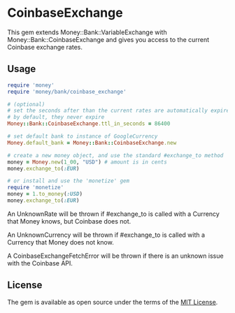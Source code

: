 # CoinbaseExchange

This gem extends Money::Bank::VariableExchange with Money::Bank::CoinbaseExchange
and gives you access to the current Coinbase exchange rates.

## Usage

```ruby
require 'money'
require 'money/bank/coinbase_exchange'

# (optional)
# set the seconds after than the current rates are automatically expired
# by default, they never expire
Money::Bank::CoinbaseExchange.ttl_in_seconds = 86400

# set default bank to instance of GoogleCurrency
Money.default_bank = Money::Bank::CoinbaseExchange.new

# create a new money object, and use the standard #exchange_to method
money = Money.new(1_00, "USD") # amount is in cents
money.exchange_to(:EUR)

# or install and use the 'monetize' gem
require 'monetize'
money = 1.to_money(:USD)
money.exchange_to(:EUR)
```

An UnknownRate will be thrown if #exchange_to is called with a Currency that Money knows, but Coinbase does not.

An UnknownCurrency will be thrown if #exchange_to is called with a Currency that Money does not know.

A CoinbaseExchangeFetchError will be thrown if there is an unknown issue with the Coinbase API.


## License

The gem is available as open source under the terms of the [MIT License](https://opensource.org/licenses/MIT).
